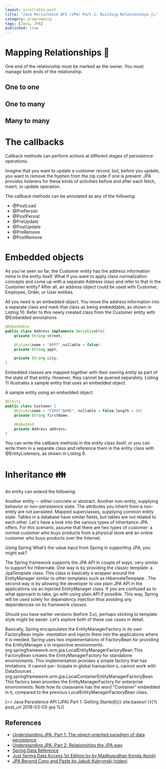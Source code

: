 ```yaml
---
layout: scrollable_post
title: "Java Persistence API (JPA) Part 2: Building Relationships 💽☕"
category: programming
tags: [Java, JPA]
published: true
---
```

# Mapping Relationships 🗾
One end of the relationship must be marked as the owner. You must manage both ends of the relationship.
## One to one

## One to many


## Many to many


# The callbacks

Callback methods can perform actions at different stages of persistence operations.

Imagine that you want to update a customer record, but, before you update, you want to remove the hyphen from the zip code if one is present. JPA provides listeners for these kinds of activities before and after each fetch, insert, or update operation.

The callback methods can be annotated as any of the following:

- @PostLoad
- @PrePersist
- @PostPersist
- @PreUpdate
- @PostUpdate
- @PreRemove
- @PostRemove

# Embedded objects
As you've seen so far, the Customer entity has the address information inline in the entity itself. What if you want to apply class normalization concepts and come up with a separate Address class and refer to that in the Customer entity? After all, an address object could be used with Customer, Employee, Order, or User entities.

All you need is an embedded object. You move the address information into a separate class and mark that class as being embeddable, as shown in Listing 10. Refer to this newly created class from the Customer entity with @Embedded annotations.
```java
@Embeddable
public class Address implements Serializable{
    private String street;

    @Column(name = "APPT",nullable = false)  
    private String appt;

    private String city;
}
```

Embedded classes are mapped together with their owning entity as part of the state of that entity. However, they cannot be queried separately. Listing 11 illustrates a sample entity that uses an embedded object.

A sample entity using an embedded object.

```java
@Entity
public class Customer {
    @Column(name = "FIRST_NAME", nullable = false,length = 50)
    private String firstName;

    @Embedded
    private Address address;
}
```

You can write the callback methods in the entity class itself, or you can write them in a separate class and reference them in the entity class with @EntityListeners, as shown in Listing 9.

# Inheritance 👪

An entity can extend the following:

Another entity -- either concrete or abstract.
Another non-entity, supplying behavior or non-persistence state. The attributes you inherit from a non-entity are not persisted.
Mapped superclasses, supplying common entity state. Tables in a database have similar fields, but tables are not related to each other.
Let's have a look into the various types of inheritance JPA offers. For this scenario, assume that there are two types of customer: a normal customer who buys products from a physical store and an online customer who buys products over the Internet.

Using Spring
What’s the value input from Spring in supporting JPA, you might ask?

The Spring framework supports the JPA API in couple of ways, very similar to support
for Hibernate. One way is by providing the classic template: a JpaTemplate class. This
class is basically a wrapper around the EntityManager similar to other templates such
as HibernateTemplate .
The second way is by allowing the developer to use plain JPA API in the applications
via an injected EntityManager class. If you are confused as to what approach to take,
go with using plain API if possible. This way, Spring will be used solely for dependency injection thus avoiding any dependencies on its framework classes.

Should you have earlier versions (before 3.x), perhaps sticking to template style might be easier. Let’s explore both of these use cases in detail.

Basically, Spring encapsulates the EntityManagerFactory in its own FactoryBean imple-
mentation and injects them into the applications where it is needed.
Spring uses two implementations of FactoryBean for providing the EntityManager s in
respective environments:
org.springframework.orm.jpa.LocalEntityManagerFactoryBean
This FactoryBean creates the EntityManagerFactory for standalone environments.
This implementation provides a simple factory that has limitations. It cannot par-
ticipate in global transaction s, cannot work with DataSources .
org.springframework.orm.jpa.LocalContainerEntityManagerFactoryBean
This factory bean provides the EntityManagerFactory for enterprise environments.
Note how its classname has the word “Container” embedded in it, compared to
the previous LocalEntityManagerFactoryBean class.

[<< Java Persistence API (JPA) Part 1: Getting Started]({{ site.baseurl }}{% post_url 2018-03-03-jpa %})

## References

- [Understanding JPA, Part 1: The object-oriented paradigm of data persistence](https://www.javaworld.com/article/2077817/java-se/understanding-jpa-part-1-the-object-oriented-paradigm-of-data-persistence.html
)
- [Understanding JPA, Part 2: Relationships the JPA way](https://www.javaworld.com/article/2077819/java-se/understanding-jpa-part-2-relationships-the-jpa-way.html)
- [Spring Data Reference](https://docs.spring.io/spring-data/jpa/docs/current/reference/html/)
- [Just Spring Data Access 1st Edition by by Madhusudhan Konda (book)](https://www.amazon.com/Just-Spring-Data-Access-Hibernate/dp/1449328385/ref=sr_1_1?ie=UTF8&qid=1517621189&sr=8-1&keywords=1449328385)
- [JPA Beyond Copy and Paste by Jakub Kubrynski (video)](https://www.youtube.com/watch?v=EZwpOLCfuq4)

